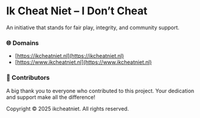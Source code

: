 # Ik Cheat Niet – I Don’t Cheat

An initiative that stands for fair play, integrity, and community support.

### 🌐 Domains

* [https://ikcheatniet.nl](https://ikcheatniet.nl)
* [https://www.ikcheatniet.nl](https://www.ikcheatniet.nl)

### 🙌 Contributors

A big thank you to everyone who contributed to this project. Your dedication and support make all the difference!

Copyright © 2025 ikcheatniet. All rights reserved.
